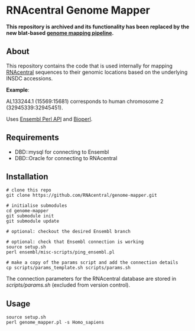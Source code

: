 # RNAcentral Genome Mapper

**This repository is archived and its functionality has been replaced by the new blat-based [genome mapping pipeline](http://rnacentral.org/help/genomic-mapping).**

## About

This repository contains the code that is used internally for
mapping [RNAcentral](http://rnacentral.org) sequences to their genomic locations
based on the underlying INSDC accessions.

**Example**:

AL133244.1 (15569:15681) corresponds to human chromosome 2 (32945339:32945451).

Uses [Ensembl Perl API](http://www.ensembl.org/info/docs/api/index.html) and [Bioperl](http://www.bioperl.org/).

## Requirements

* DBD::mysql for connecting to Ensembl
* DBD::Oracle for connecting to RNAcentral

## Installation

```
# clone this repo
git clone https://github.com/RNAcentral/genome-mapper.git

# initialise submodules
cd genome-mapper
git submodule init
git submodule update

# optional: checkout the desired Ensembl branch

# optional: check that Ensembl connection is working
source setup.sh
perl ensembl/misc-scripts/ping_ensembl.pl

# make a copy of the params script and add the connection details
cp scripts/params_template.sh scripts/params.sh
```

The connection parameters for the RNAcentral database are stored in *scripts/params.sh* (excluded from version control).

## Usage

```
source setup.sh
perl genome_mapper.pl -s Homo_sapiens
```
